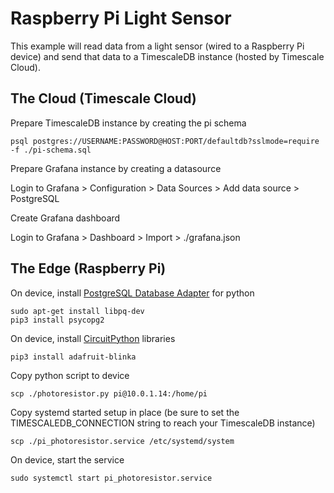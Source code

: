# Raspberry Pi Light Sensor

This example will read data from a light sensor (wired to a Raspberry Pi device) and send that
data to a TimescaleDB instance (hosted by Timescale Cloud). 

## The Cloud (Timescale Cloud)

Prepare TimescaleDB instance by creating the pi schema

    psql postgres://USERNAME:PASSWORD@HOST:PORT/defaultdb?sslmode=require -f ./pi-schema.sql

Prepare Grafana instance by creating a datasource

   Login to Grafana > Configuration > Data Sources > Add data source > PostgreSQL

Create Grafana dashboard

   Login to Grafana > Dashboard > Import > ./grafana.json

## The Edge (Raspberry Pi)

On device, install [PostgreSQL Database Adapter](https://github.com/psycopg/psycopg2) for python

    sudo apt-get install libpq-dev
    pip3 install psycopg2

On device, install [CircuitPython](https://learn.adafruit.com/circuitpython-on-raspberrypi-linux/installing-circuitpython-on-raspberry-pi) libraries

    pip3 install adafruit-blinka
    
Copy python script to device

    scp ./photoresistor.py pi@10.0.1.14:/home/pi

Copy systemd started setup in place (be sure to set the TIMESCALEDB_CONNECTION string to reach your TimescaleDB instance)

    scp ./pi_photoresistor.service /etc/systemd/system
    
On device, start the service

    sudo systemctl start pi_photoresistor.service
